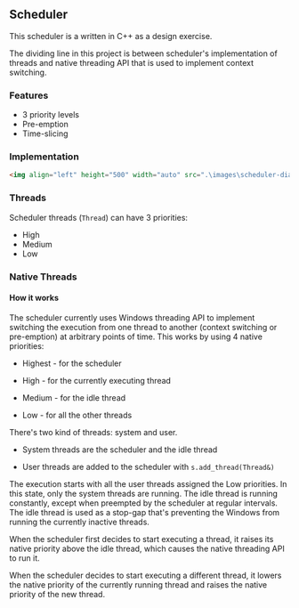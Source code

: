 ## Scheduler

This scheduler is a written in C++ as a design exercise.

The dividing line in this project is between scheduler's implementation of threads and native threading API that is used to implement context switching.

### Features

- 3 priority levels
- Pre-emption
- Time-slicing

### Implementation

```html
<img align="left" height="500" width="auto" src=".\images\scheduler-diagram.png">
```

### Threads

Scheduler threads (`Thread`) can have 3 priorities:

- High
- Medium
- Low

### Native Threads

#### How it works

The scheduler currently uses Windows threading API to implement switching the execution from one thread to another (context switching or pre-emption) at arbitrary points of time. This works by using 4 native priorities:

- Highest - for the scheduler

- High - for the currently executing thread

- Medium - for the idle thread

- Low - for all the other threads

There's two kind of threads: system and user.

- System threads are the scheduler and the idle thread

- User threads are added to the scheduler with `s.add_thread(Thread&)`

The execution starts with all the user threads assigned the Low priorities. In this state, only the system threads are running. The idle thread is running constantly, except when preempted by the scheduler at regular intervals. The idle thread is used as a stop-gap that's preventing the Windows from running the currently inactive threads.

When the scheduler first decides to start executing a thread, it raises its native priority above the idle thread, which causes the native threading API to run it.

When the scheduler decides to start executing a different thread, it lowers the native priority of the currently running thread and raises the native priority of the new thread.